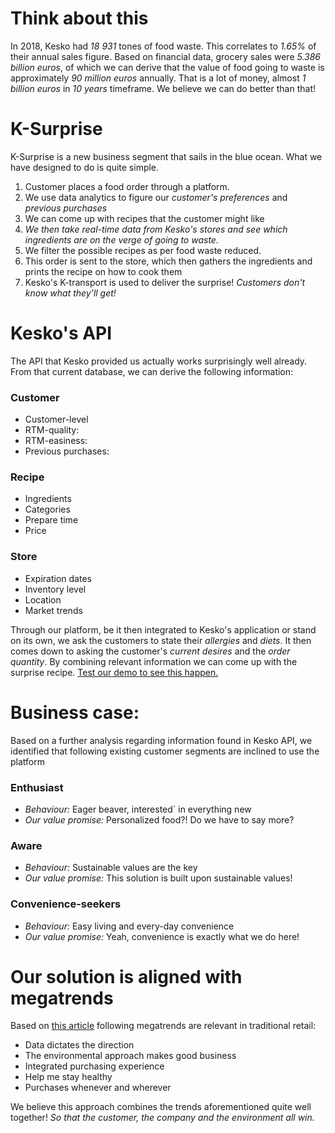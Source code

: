 # Think about this

In 2018, Kesko had *18 931* tones of food waste. This correlates to *1.65%* of their annual sales figure. Based on financial data, grocery sales were *5.386 billion euros*, of which we can derive that the value of food going to waste is approximately *90 million euros* annually.  That is a lot of money, almost *1 billion euros* in *10 years* timeframe. We believe we can do better than that!

# K-Surprise

K-Surprise is a new business segment that sails in the blue ocean. What we have designed to do is quite simple. 

1. Customer places a food order through a platform.
2. We use data analytics to figure our *customer's preferences* and *previous purchases*
3. We can come up with recipes that the customer might like
4. *We then take real-time data from Kesko's stores and see which ingredients are on the verge of going to waste.*
5. We filter the possible recipes as per food waste reduced. 
6. This order is sent to the store, which then gathers the ingredients and prints the recipe on how to cook them
7. Kesko's K-transport is used to deliver the surprise! *Customers don't know what they'll get!*

# Kesko's API

The API that Kesko provided us actually works surprisingly well already. From that current database, we can derive the following information:

### Customer

- Customer-level
- RTM-quality: 
- RTM-easiness: 
- Previous purchases: 

### Recipe

- Ingredients
- Categories
- Prepare time
- Price

### Store

- Expiration dates
- Inventory level
- Location
- Market trends

Through our platform, be it then integrated to Kesko's application or stand on its own, we ask the customers to state their *allergies* and *diets*. It then comes down to asking the customer's *current desires* and the *order quantity*. By combining relevant information we can come up with the surprise recipe. [Test our demo to see this happen.](https://murkina.herokuapp.com/"K-Surprise")

# Business case:

Based on a further analysis regarding information found in Kesko API, we identified that following existing customer segments are inclined to use the platform

### Enthusiast

- *Behaviour:* Eager beaver, interested´ in everything new
- *Our value promise:* Personalized food?! Do we have to say more? 

### Aware

- *Behaviour:* Sustainable values are the key    
- *Our value promise:* This solution is built upon sustainable values! 

### Convenience-seekers

- *Behaviour:* Easy living and every-day convenience   
- *Our value promise:* Yeah, convenience is exactly what we do here!

# Our solution is aligned with megatrends 

Based on [this article](https://bit.ly/35dOHKJ//"Megatrends")  following megatrends are relevant in traditional retail:

- Data dictates the direction
- The environmental approach makes good business
- Integrated purchasing experience
- Help me stay healthy
- Purchases whenever and wherever

We believe this approach combines the trends aforementioned quite well together!
*So that the customer, the company and the environment all win.*
